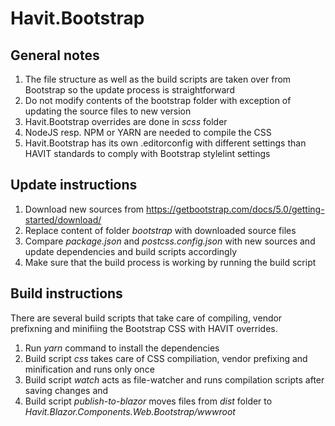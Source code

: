 # Havit.Bootstrap
## General notes
1. The file structure as well as the build scripts are taken over from Bootstrap so the update process is straightforward
2. Do not modify contents of the bootstrap folder with exception of updating the source files to new version
3. Havit.Bootstrap overrides are done in *scss* folder
4. NodeJS resp. NPM or YARN are needed to compile the CSS
5. Havit.Bootstrap has its own .editorconfig with different settings than HAVIT standards to comply with Bootstrap stylelint settings


## Update instructions
1. Download new sources from https://getbootstrap.com/docs/5.0/getting-started/download/
2. Replace content of folder *bootstrap* with downloaded source files
3. Compare *package.json* and *postcss.config.json* with new sources and update dependencies and build scripts accordingly
4. Make sure that the build process is working by running the build script

## Build instructions
There are several build scripts that take care of compiling, vendor prefixning and minifiing the Bootstrap CSS with HAVIT overrides.
1. Run *yarn* command to install the dependencies
2. Build script *css* takes care of CSS compiliation, vendor prefixing and minification and runs only once
3. Build script *watch* acts as file-watcher and runs compilation scripts after saving changes and
4. Build script *publish-to-blazor* moves files from *dist* folder to *Havit.Blazor.Components.Web.Bootstrap/wwwroot*
